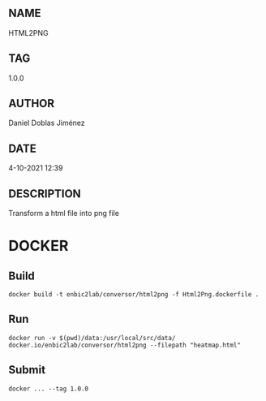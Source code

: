 ## NAME

HTML2PNG

## TAG

1.0.0

## AUTHOR
Daniel Doblas Jiménez
## DATE

4-10-2021 12:39

## DESCRIPTION
Transform a html file into png file

# DOCKER

## Build

```
docker build -t enbic2lab/conversor/html2png -f Html2Png.dockerfile .
```

## Run

```
docker run -v $(pwd)/data:/usr/local/src/data/ docker.io/enbic2lab/conversor/html2png --filepath "heatmap.html"
```

## Submit

```
docker ... --tag 1.0.0
```

